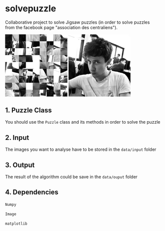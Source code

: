 # solvepuzzle

Collaborative project to solve Jigsaw puzzles (in order to solve puzzles from the facebook page "association des centraliens").

<div>
  <img src="data/input/input.jpg" width="40%">
  <img src="data/output/output.jpg" width="40%">
</div>

## 1. Puzzle Class

You should use the `Puzzle` class and its methods in order to solve the puzzle

## 2. Input

The images you want to analyse have to be stored in the `data/input` folder

## 3. Output

The result of the algorithm could be save in the `data/ouput` folder

## 4. Dependencies

`Numpy`

`Image`

`matplotlib`
